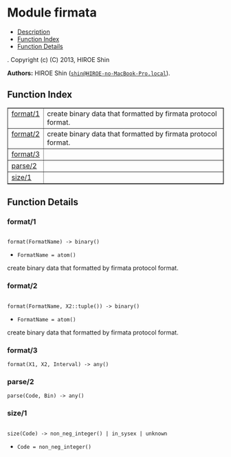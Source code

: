 

# Module firmata #
* [Description](#description)
* [Function Index](#index)
* [Function Details](#functions)


.
Copyright (c) (C) 2013, HIROE Shin

__Authors:__ HIROE Shin ([`shin@HIROE-no-MacBook-Pro.local`](mailto:shin@HIROE-no-MacBook-Pro.local)).
<a name="index"></a>

## Function Index ##


<table width="100%" border="1" cellspacing="0" cellpadding="2" summary="function index"><tr><td valign="top"><a href="#format-1">format/1</a></td><td>create binary data that formatted by firmata protocol format.</td></tr><tr><td valign="top"><a href="#format-2">format/2</a></td><td>create binary data that formatted by firmata protocol format.</td></tr><tr><td valign="top"><a href="#format-3">format/3</a></td><td></td></tr><tr><td valign="top"><a href="#parse-2">parse/2</a></td><td></td></tr><tr><td valign="top"><a href="#size-1">size/1</a></td><td></td></tr></table>


<a name="functions"></a>

## Function Details ##

<a name="format-1"></a>

### format/1 ###


<pre><code>
format(FormatName) -&gt; binary()
</code></pre>

<ul class="definitions"><li><code>FormatName = atom()</code></li></ul>

create binary data that formatted by firmata protocol format.
<a name="format-2"></a>

### format/2 ###


<pre><code>
format(FormatName, X2::tuple()) -&gt; binary()
</code></pre>

<ul class="definitions"><li><code>FormatName = atom()</code></li></ul>

create binary data that formatted by firmata protocol format.
<a name="format-3"></a>

### format/3 ###

`format(X1, X2, Interval) -> any()`


<a name="parse-2"></a>

### parse/2 ###

`parse(Code, Bin) -> any()`


<a name="size-1"></a>

### size/1 ###


<pre><code>
size(Code) -&gt; non_neg_integer() | in_sysex | unknown
</code></pre>

<ul class="definitions"><li><code>Code = non_neg_integer()</code></li></ul>


